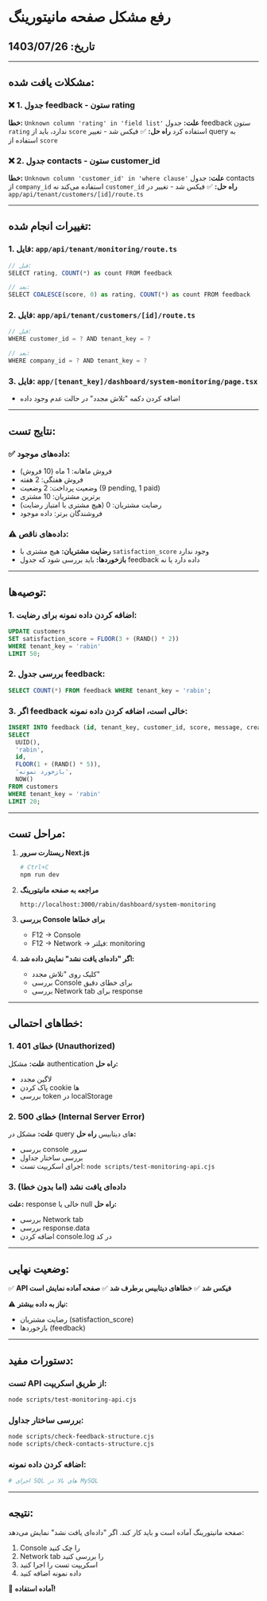 # رفع مشکل صفحه مانیتورینگ

## تاریخ: 1403/07/26

---

## مشکلات یافت شده:

### ❌ 1. جدول feedback - ستون rating
**خطا:** `Unknown column 'rating' in 'field list'`
**علت:** جدول feedback ستون `rating` ندارد، باید از `score` استفاده کرد
**راه حل:** ✅ فیکس شد - تغییر query به استفاده از `score`

### ❌ 2. جدول contacts - ستون customer_id  
**خطا:** `Unknown column 'customer_id' in 'where clause'`
**علت:** جدول contacts از `company_id` استفاده می‌کند نه `customer_id`
**راه حل:** ✅ فیکس شد - تغییر در `app/api/tenant/customers/[id]/route.ts`

---

## تغییرات انجام شده:

### 1. فایل: `app/api/tenant/monitoring/route.ts`
```typescript
// قبل:
SELECT rating, COUNT(*) as count FROM feedback

// بعد:
SELECT COALESCE(score, 0) as rating, COUNT(*) as count FROM feedback
```

### 2. فایل: `app/api/tenant/customers/[id]/route.ts`
```typescript
// قبل:
WHERE customer_id = ? AND tenant_key = ?

// بعد:
WHERE company_id = ? AND tenant_key = ?
```

### 3. فایل: `app/[tenant_key]/dashboard/system-monitoring/page.tsx`
- اضافه کردن دکمه "تلاش مجدد" در حالت عدم وجود داده

---

## نتایج تست:

### ✅ داده‌های موجود:
- فروش ماهانه: 1 ماه (10 فروش)
- فروش هفتگی: 2 هفته
- وضعیت پرداخت: 2 وضعیت (9 pending, 1 paid)
- برترین مشتریان: 10 مشتری
- رضایت مشتریان: 0 (هیچ مشتری با امتیاز رضایت)
- فروشندگان برتر: داده موجود

### ⚠️ داده‌های ناقص:
- **رضایت مشتریان:** هیچ مشتری با `satisfaction_score` وجود ندارد
- **بازخوردها:** باید بررسی شود که جدول feedback داده دارد یا نه

---

## توصیه‌ها:

### 1. اضافه کردن داده نمونه برای رضایت:
```sql
UPDATE customers 
SET satisfaction_score = FLOOR(3 + (RAND() * 2))
WHERE tenant_key = 'rabin' 
LIMIT 50;
```

### 2. بررسی جدول feedback:
```sql
SELECT COUNT(*) FROM feedback WHERE tenant_key = 'rabin';
```

### 3. اگر feedback خالی است، اضافه کردن داده نمونه:
```sql
INSERT INTO feedback (id, tenant_key, customer_id, score, message, created_at)
SELECT 
  UUID(),
  'rabin',
  id,
  FLOOR(1 + (RAND() * 5)),
  'بازخورد نمونه',
  NOW()
FROM customers 
WHERE tenant_key = 'rabin'
LIMIT 20;
```

---

## مراحل تست:

1. **ریستارت سرور Next.js**
   ```bash
   # Ctrl+C
   npm run dev
   ```

2. **مراجعه به صفحه مانیتورینگ**
   ```
   http://localhost:3000/rabin/dashboard/system-monitoring
   ```

3. **بررسی Console برای خطاها**
   - F12 → Console
   - F12 → Network → فیلتر: monitoring

4. **اگر "داده‌ای یافت نشد" نمایش داده شد:**
   - کلیک روی "تلاش مجدد"
   - بررسی Console برای خطای دقیق
   - بررسی Network tab برای response

---

## خطاهای احتمالی:

### 1. خطای 401 (Unauthorized)
**علت:** مشکل authentication
**راه حل:** 
- لاگین مجدد
- پاک کردن cookie ها
- بررسی token در localStorage

### 2. خطای 500 (Internal Server Error)
**علت:** مشکل در query های دیتابیس
**راه حل:**
- بررسی console سرور
- بررسی ساختار جداول
- اجرای اسکریپت تست: `node scripts/test-monitoring-api.cjs`

### 3. داده‌ای یافت نشد (اما بدون خطا)
**علت:** response خالی یا null
**راه حل:**
- بررسی Network tab
- بررسی response.data
- اضافه کردن console.log در کد

---

## وضعیت نهایی:

✅ **API فیکس شد**
✅ **خطاهای دیتابیس برطرف شد**
✅ **صفحه آماده نمایش است**

⚠️ **نیاز به داده بیشتر:**
- رضایت مشتریان (satisfaction_score)
- بازخوردها (feedback)

---

## دستورات مفید:

### تست API از طریق اسکریپت:
```bash
node scripts/test-monitoring-api.cjs
```

### بررسی ساختار جداول:
```bash
node scripts/check-feedback-structure.cjs
node scripts/check-contacts-structure.cjs
```

### اضافه کردن داده نمونه:
```bash
# اجرای SQL های بالا در MySQL
```

---

## نتیجه:

صفحه مانیتورینگ آماده است و باید کار کند. اگر "داده‌ای یافت نشد" نمایش می‌دهد:
1. Console را چک کنید
2. Network tab را بررسی کنید  
3. اسکریپت تست را اجرا کنید
4. داده نمونه اضافه کنید

🎉 **آماده استفاده!**
